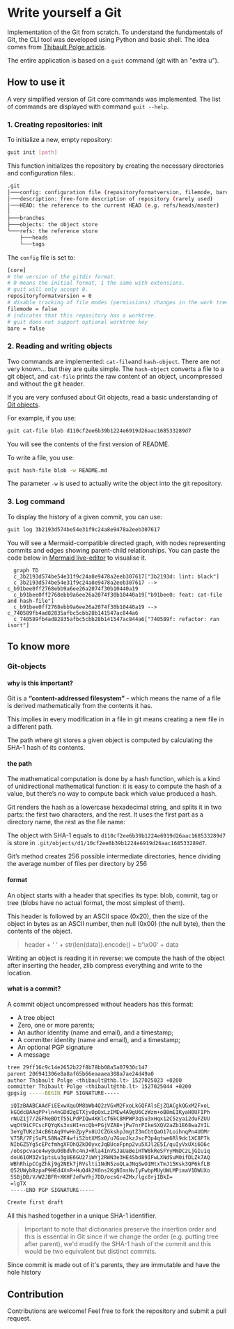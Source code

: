 # Write yourself a Git

Implementation of the Git from scratch.
To understand the fundamentals of Git, the CLI tool was developed using Python
and basic shell. The idea comes from [Thibault Polge article](https://wyag.thb.lt/#intro).

The entire application is based on a `guit` command (git with an "extra u").

## How to use it

A very simplified version of Git core commands was implemented.
The list of commands are displayed with command `guit --help`.

### 1. Creating repositories: init

To initialize a new, empty repository:
``` bash
guit init [path]
```
This function initializes the repository by creating the necessary
directories and configuration files:.

``` bash
.git
│───config: configuration file (repositoryformatversion, filemode, bare)
│───description: free-form description of repository (rarely used)
│───HEAD: the reference to the current HEAD (e.g. refs/heads/master)
│
├───branches
├───objects: the object store
└───refs: the reference store
    ├───heads
    └───tags
```

The `config` file is set to:

``` bash
[core]
# the version of the gitdir format.
# 0 means the initial format, 1 the same with extensions.
# guit will only accept 0.
repositoryformatversion = 0
# disable tracking of file modes (permissions) changes in the work tree.
filemode = false
# indicates that this repository has a worktree.
# guit does not support optional worktree key
bare = false
```

### 2. Reading and writing objects

Two commands are implemented: `cat-file`and `hash-object`. There are not
very known... but they are quite simple. The `hash-object` converts
a file to a git object, and `cat-file` prints the raw content of an object,
uncompressed and without the git header.

If you are very confused about Git objects, read a basic understanding of [Git objects](#git-objects "Goto Git-objects").

For example, if you use:

```bash
guit cat-file blob d110cf2ee6b39b1224e6919d26aac168533289d7
```

You will see the contents of the first version of README.


To write a file, you use:

```bash
guit hash-file blob -w README.md
```

The parameter `-w` is used to actually write the object into the git repository.

### 3. Log command

To display the history of a given commit, you can use:

```bash
guit log 3b2193d574be54e31f9c24a8e9478a2eeb307617
```

You will see a Mermaid-compatible directed graph, with nodes representing
commits and edges showing parent-child relationships. You can paste the
code below in [Mermaid live-editor](https://mermaid.live/) to visualise it.

```mermaid
  graph TD
  c_3b2193d574be54e31f9c24a8e9478a2eeb307617["3b2193d: lint: black"]
  c_3b2193d574be54e31f9c24a8e9478a2eeb307617 --> c_b91bee0ff2768ebb9a6ee26a2074f30b10440a19
  c_b91bee0ff2768ebb9a6ee26a2074f30b10440a19["b91bee0: feat: cat-file and hash-file"]
  c_b91bee0ff2768ebb9a6ee26a2074f30b10440a19 --> c_740589fb4ad82835afbc5cbb28b141547ac844a6
  c_740589fb4ad82835afbc5cbb28b141547ac844a6["740589f: refactor: ran isort"]
```

## To know more

### Git-objects

#### why is this important?

Git is a **“content-addressed filesystem”** - which means the name of a file
is derived mathematically from the contents it has.

This implies in every modification in a file in git means creating a new file in a different path.

The path where git stores a given object is computed by calculating the SHA-1 hash of its contents.

#### the path

The mathematical computation is done by a hash function, which is a kind of unidirectional mathematical function: it is easy to compute the hash of a value, but there’s no way to compute back which value produced a hash.

Git renders the hash as a lowercase hexadecimal string, and splits it in two parts: the first two characters, and the rest. It uses the first part as a directory name, the rest as the file name:

The object with SHA-1 equals to `d110cf2ee6b39b1224e6919d26aac168533289d7` is store in `.git/objects/d1/10cf2ee6b39b1224e6919d26aac168533289d7`.

Git’s method creates 256 possible intermediate directories, hence dividing the average number of files per directory by 256

#### format

An object starts with a header that specifies its type: blob, commit, tag or tree (blobs have no actual format, the most simplest of them).

This header is followed by an ASCII space (0x20), then the size of the object in bytes as an ASCII number, then null (0x00) (the null byte), then the contents of the object.

> header + ' ' + str(len(data)).encode() + b'\x00' + data

Writing an object is reading it in reverse: we compute the hash of the object after
inserting the header, zlib compress everything and write to the location.

#### what is a commit?


A commit object uncompressed without headers has this format:

- A tree object
- Zero, one or more parents;
- An author identity (name and email), and a timestamp;
- A committer identity (name and email), and a timestamp;
- An optional PGP signature
- A message

```bash
tree 29ff16c9c14e2652b22f8b78bb08a5a07930c147
parent 206941306e8a8af65b66eaaaea388a7ae24d49a0
author Thibault Polge <thibault@thb.lt> 1527025023 +0200
committer Thibault Polge <thibault@thb.lt> 1527025044 +0200
gpgsig -----BEGIN PGP SIGNATURE-----

 iQIzBAABCAAdFiEExwXquOM8bWb4Q2zVGxM2FxoLkGQFAlsEjZQACgkQGxM2FxoL
 kGQdcBAAqPP+ln4nGDd2gETXjvOpOxLzIMEw4A9gU6CzWzm+oB8mEIKyaH0UFIPh
 rNUZ1j7/ZGFNeBDtT55LPdPIQw4KKlcf6kC8MPWP3qSu3xHqx12C5zyai2duFZUU
 wqOt9iCFCscFQYqKs3xsHI+ncQb+PGjVZA8+jPw7nrPIkeSXQV2aZb1E68wa2YIL
 3eYgTUKz34cB6tAq9YwHnZpyPx8UJCZGkshpJmgtZ3mCbtQaO17LoihnqPn4UOMr
 V75R/7FjSuPLS8NaZF4wfi52btXMSxO/u7GuoJkzJscP3p4qtwe6Rl9dc1XC8P7k
 NIbGZ5Yg5cEPcfmhgXFOhQZkD0yxcJqBUcoFpnp2vu5XJl2E5I/quIyVxUXi6O6c
 /obspcvace4wy8uO0bdVhc4nJ+Rla4InVSJaUaBeiHTW8kReSFYyMmDCzLjGIu1q
 doU61OM3Zv1ptsLu3gUE6GU27iWYj2RWN3e3HE4Sbd89IFwLXNdSuM0ifDLZk7AQ
 WBhRhipCCgZhkj9g2NEk7jRVslti1NdN5zoQLaJNqSwO1MtxTmJ15Ksk3QP6kfLB
 Q52UWybBzpaP9HEd4XnR+HuQ4k2K0ns2KgNImsNvIyFwbpMUyUWLMPimaV1DWUXo
 5SBjDB/V/W2JBFR+XKHFJeFwYhj7DD/ocsGr4ZMx/lgc8rjIBkI=
 =lgTX
 -----END PGP SIGNATURE-----

Create first draft
```

All this hashed together in a unique SHA-1 identifier.

> Important to note that dictionaries preserve the insertion order and this
> is essential in Git since if we change the order (e.g. putting tree after
> parent), we'd modify the SHA-1 hash of the commit and this would be two
> equivalent but distinct commits.

Since commit is made out of it's parents, they are immutable and
have the hole history

## Contribution

Contributions are welcome! Feel free to fork the repository and submit a pull request.
